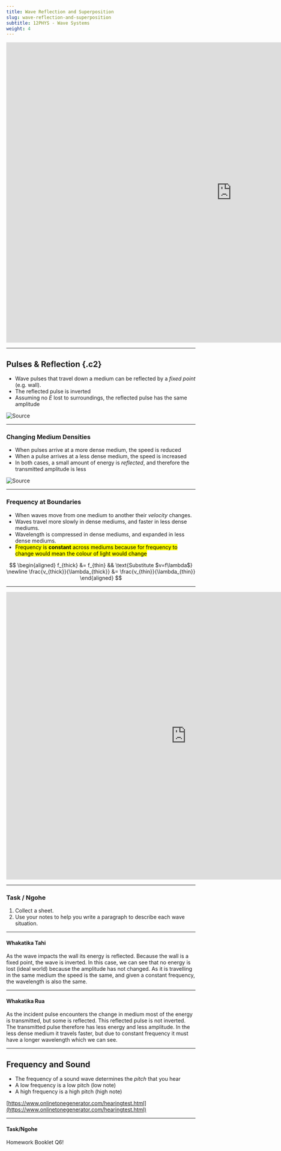 ```yaml
---
title: Wave Reflection and Superposition
slug: wave-reflection-and-superposition
subtitle: 12PHYS - Wave Systems
weight: 4
---
```


<iframe width="1200" height="800" src="https://www.youtube.com/embed/IXxZRZxafEQ" frameborder="0" allow="accelerometer; autoplay; encrypted-media; gyroscope; picture-in-picture" allowfullscreen></iframe>

---

## Pulses & Reflection {.c2}

- Wave pulses that travel down a medium can be reflected by a _fixed point_ (e.g. wall).
- The reflected pulse is inverted
- Assuming no $E$ lost to surroundings, the reflected pulse has the same amplitude

![[Source](https://physics.stackexchange.com/questions/560033/why-do-waves-reflect-in-phase-off-of-soft-boundaries)](https://i.stack.imgur.com/W0fWO.gif)

---

### Changing Medium Densities

- When pulses arrive at a more dense medium, the speed is reduced
- When a pulse arrives at a less dense medium, the speed is increased
- In both cases, a small amount of energy is _reflected_, and therefore the transmitted amplitude is less

![[Source](https://www.acs.psu.edu/drussell/demos/reflect/reflect.html)](https://www.acs.psu.edu/drussell/Demos/reflect/lo-hi.gif) 

---

### Frequency at Boundaries

- When waves move from one medium to another their _velocity_ changes.
- Waves travel more slowly in dense mediums, and faster in less dense mediums.
- Wavelength is compressed in dense mediums, and expanded in less dense mediums.
- <mark>Frequency is __constant__ across mediums because for frequency to change would mean the colour of light would change</mark>

$$
\begin{aligned}
    f_{thick} &= f_{thin} && \text{Substitute $v=f\lambda$} \newline
    \frac{v_{thick}}{\lambda_{thick}} &= \frac{v_{thin}}{\lambda_{thin}}
\end{aligned}
$$

---

<iframe width="958" height="766" src="https://www.youtube.com/embed/jUQkG1A0_Sk" title="YouTube video player" frameborder="0" allow="accelerometer; autoplay; clipboard-write; encrypted-media; gyroscope; picture-in-picture" allowfullscreen></iframe>

---

### Task / Ngohe

1. Collect a sheet.
2. Use your notes to help you write a paragraph to describe each wave situation.

---

#### Whakatika Tahi

As the wave impacts the wall its energy is reflected. Because the wall is a fixed point, the wave is inverted. In this case, we can see that no energy is lost (ideal world) because the amplitude has not changed. As it is travelling in the same medium the speed is the same, and given a constant frequency, the wavelength is also the same.

---

#### Whakatika Rua

As the incident pulse encounters the change in medium most of the energy is transmitted, but some is reflected. This reflected pulse is not inverted. The transmitted pulse therefore has less energy and less amplitude. In the less dense medium it travels faster, but due to constant frequency it must have a longer wavelength which we can see.

---

## Frequency and Sound

- The frequency of a sound wave determines the _pitch_ that you hear
- A low frequency is a low pitch (low note)
- A high frequency is a high pitch (high note)

[https://www.onlinetonegenerator.com/hearingtest.html](https://www.onlinetonegenerator.com/hearingtest.html)

---

#### Task/Ngohe

Homework Booklet Q6!

